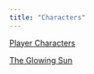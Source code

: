 ```yaml
---
title: "Characters"
---
```


[Player Characters](characters/Player%20Characters.md)

[The Glowing Sun](characters/The%20Glowing%20Sun.md)
